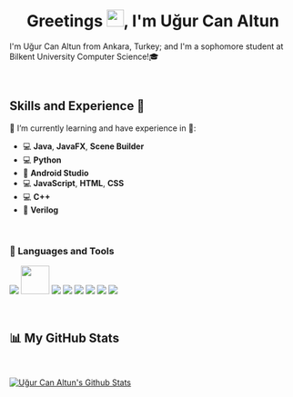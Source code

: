 <h1 align="center"> Greetings <img src="https://user-images.githubusercontent.com/82045097/132265359-15872fe1-a96b-4dc1-b54a-06faf97ad1d6.gif" width="30px">, I'm Uğur Can Altun</h1>

I'm Uğur Can Altun from Ankara, Turkey; and I'm a sophomore student at Bilkent University Computer Science!🎓

<br>

## Skills and Experience 🔨

🌱 I’m currently learning and have experience in 👷:

* 💻 **Java**, **JavaFX**, **Scene Builder**
* 💻 **Python**
* 📱 **Android Studio**
* 💻 **JavaScript**, **HTML**, **CSS**
* 💻 **C++**
* 💾 **Verilog**

<br>

### 🎹 Languages and Tools

<p align="left"> 
    <img src="https://img.icons8.com/color/48/000000/java-coffee-cup-logo.png"/>
    <img height = "50" src="https://img.icons8.com/nolan/64/scene-builder.png"/>
    <img src="https://img.icons8.com/color/48/000000/android-studio--v2.png"/>
    <img src="https://img.icons8.com/color/48/000000/c-plus-plus-logo.png"/>
    <img src="https://img.icons8.com/color/48/000000/python--v1.png"/>
    <img src="https://img.icons8.com/color/48/000000/javascript--v1.png"/>
    <img src="https://img.icons8.com/color/48/000000/html-5--v1.png"/>
    <img src="https://img.icons8.com/color/48/000000/css3.png"/>
</p>

<br>

## 📊 My GitHub Stats

<br>

[![Uğur Can Altun's Github Stats](https://github-readme-stats.vercel.app/api?username=ugurcanaltun&count_private=true&show_icons=true&theme=radical)](https://github.com/anuraghazra/github-readme-stats)





